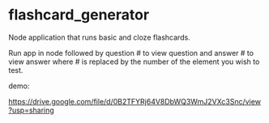 # flashcard_generator

Node application that runs basic and cloze flashcards. 

Run app in node followed by question # to view question 
and answer # to view answer where # is replaced by the number 
of the element you wish to test. 

demo:

https://drive.google.com/file/d/0B2TFYRj64V8DbWQ3WmJ2VXc3Snc/view?usp=sharing